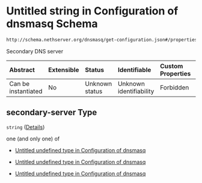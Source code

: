 # Untitled string in Configuration of dnsmasq Schema

```txt
http://schema.nethserver.org/dnsmasq/get-configuration.json#/properties/dns-server/properties/secondary-server
```

Secondary DNS server

| Abstract            | Extensible | Status         | Identifiable            | Custom Properties | Additional Properties | Access Restrictions | Defined In                                                                        |
| :------------------ | :--------- | :------------- | :---------------------- | :---------------- | :-------------------- | :------------------ | :-------------------------------------------------------------------------------- |
| Can be instantiated | No         | Unknown status | Unknown identifiability | Forbidden         | Allowed               | none                | [get-configuration.json\*](dnsmasq/get-configuration.json "open original schema") |

## secondary-server Type

`string` ([Details](get-configuration-properties-dns-server-properties-secondary-server.md))

one (and only one) of

* [Untitled undefined type in Configuration of dnsmasq](get-configuration-properties-dns-server-properties-secondary-server-oneof-0.md "check type definition")

* [Untitled undefined type in Configuration of dnsmasq](get-configuration-properties-dns-server-properties-secondary-server-oneof-1.md "check type definition")

* [Untitled undefined type in Configuration of dnsmasq](get-configuration-properties-dns-server-properties-secondary-server-oneof-2.md "check type definition")
